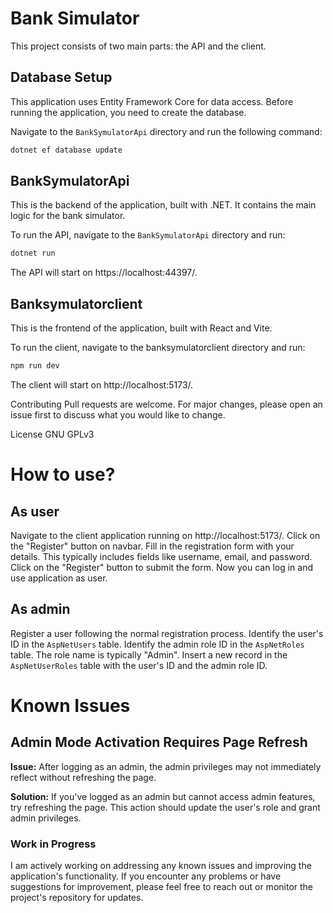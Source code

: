 # Bank Simulator

This project consists of two main parts: the API and the client.

## Database Setup

This application uses Entity Framework Core for data access. Before running the application, you need to create the database.

Navigate to the `BankSymulatorApi` directory and run the following command:

```sh
dotnet ef database update
```

## BankSymulatorApi

This is the backend of the application, built with .NET. It contains the main logic for the bank simulator.

To run the API, navigate to the `BankSymulatorApi` directory and run:

```sh
dotnet run
```

The API will start on https://localhost:44397/.

## Banksymulatorclient

This is the frontend of the application, built with React and Vite.

To run the client, navigate to the banksymulatorclient directory and run:

```sh
npm run dev
```

The client will start on http://localhost:5173/.

Contributing
Pull requests are welcome. For major changes, please open an issue first to discuss what you would like to change.

License
GNU GPLv3

# How to use?

## As user

Navigate to the client application running on http://localhost:5173/.
Click on the "Register" button on navbar.
Fill in the registration form with your details. This typically includes fields like username, email, and password.
Click on the "Register" button to submit the form.
Now you can log in and use application as user.

## As admin

Register a user following the normal registration process.
Identify the user's ID in the `AspNetUsers` table.
Identify the admin role ID in the `AspNetRoles` table. The role name is typically "Admin".
Insert a new record in the `AspNetUserRoles` table with the user's ID and the admin role ID.

# Known Issues

## Admin Mode Activation Requires Page Refresh

**Issue:** After logging as an admin, the admin privileges may not immediately reflect without refreshing the page.

**Solution:** If you've logged as an admin but cannot access admin features, try refreshing the page. This action should update the user's role and grant admin privileges.

### Work in Progress

I am actively working on addressing any known issues and improving the application's functionality. If you encounter any problems or have suggestions for improvement, please feel free to reach out or monitor the project's repository for updates.
